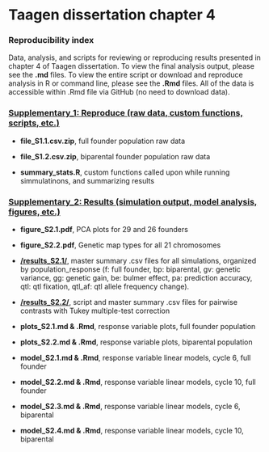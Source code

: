 # Taagen dissertation chapter 4 

### Reproducibility index  
Data, analysis, and scripts for reviewing or reproducing results presented in chapter 4 of Taagen dissertation. To view the final analysis output, please see the **.md** files. To view the entire script or download and reproduce analysis in R or command line, please see the **.Rmd** files. All of the data is accessible within .Rmd file via GitHub (no need to download data). 

### [Supplementary_1: Reproduce (raw data, custom functions, scripts, etc.)](https://github.com/etaagen/dissertation_chapter_4/tree/main/Supplementary_1) 

* **file_S1.1.csv.zip**, full founder population raw data   

* **file_S1.2.csv.zip**, biparental founder population raw data  

* **summary_stats.R**, custom functions called upon while running simmulatinons, and summarizing results  



### [Supplementary_2: Results (simulation output, model analysis, figures, etc.)](https://github.com/etaagen/dissertation_chapter_4/tree/main/Supplementary_2)  

* **figure_S2.1.pdf**, PCA plots for 29 and 26 founders

* **figure_S2.2.pdf**, Genetic map types for all 21 chromosomes  

* **[/results_S2.1/](https://github.com/etaagen/dissertation_chapter_4/tree/main/Supplementary_2/results_S2.1/)**, master summary .csv files for all simulations, organized by population_response (f: full founder, bp: biparental, gv: genetic variance, gg: genetic gain, be: bulmer effect, pa: prediction accuracy, qtl: qtl fixation, qtl_af: qtl allele frequency change).   

* **[/results_S2.2/](https://github.com/etaagen/dissertation_chapter_4/tree/main/Supplementary_2/results_S2.2/)**, script and master summary .csv files for pairwise contrasts with Tukey multiple-test correction  

* **plots_S2.1.md & .Rmd**, response variable plots, full founder population  

* **plots_S2.2.md & .Rmd**, response variable plots, biparental population

* **model_S2.1.md & .Rmd**, response variable linear models, cycle 6, full founder

* **model_S2.2.md & .Rmd**, response variable linear models, cycle 10, full founder  

* **model_S2.3.md & .Rmd**, response variable linear models, cycle 6, biparental
 
* **model_S2.4.md & .Rmd**, response variable linear models, cycle 10, biparental




